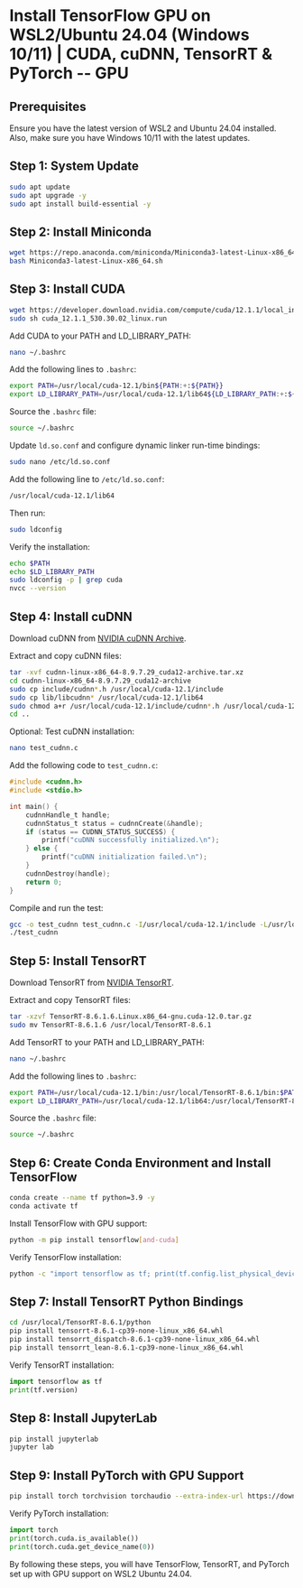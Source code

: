 # Install TensorFlow GPU on WSL2/Ubuntu 24.04 (Windows 10/11) | CUDA, cuDNN, TensorRT & PyTorch -- GPU

## Prerequisites
Ensure you have the latest version of WSL2 and Ubuntu 24.04 installed. Also, make sure you have Windows 10/11 with the latest updates.

## Step 1: System Update
```bash
sudo apt update
sudo apt upgrade -y
sudo apt install build-essential -y
```

## Step 2: Install Miniconda
```bash
wget https://repo.anaconda.com/miniconda/Miniconda3-latest-Linux-x86_64.sh
bash Miniconda3-latest-Linux-x86_64.sh
```

## Step 3: Install CUDA
```bash
wget https://developer.download.nvidia.com/compute/cuda/12.1.1/local_installers/cuda_12.1.1_530.30.02_linux.run
sudo sh cuda_12.1.1_530.30.02_linux.run
```

Add CUDA to your PATH and LD_LIBRARY_PATH:
```bash
nano ~/.bashrc
```
Add the following lines to `.bashrc`:
```bash
export PATH=/usr/local/cuda-12.1/bin${PATH:+:${PATH}}
export LD_LIBRARY_PATH=/usr/local/cuda-12.1/lib64${LD_LIBRARY_PATH:+:${LD_LIBRARY_PATH}}
```
Source the `.bashrc` file:
```bash
source ~/.bashrc
```

Update `ld.so.conf` and configure dynamic linker run-time bindings:
```bash
sudo nano /etc/ld.so.conf
```
Add the following line to `/etc/ld.so.conf`:
```bash
/usr/local/cuda-12.1/lib64
```
Then run:
```bash
sudo ldconfig
```

Verify the installation:
```bash
echo $PATH
echo $LD_LIBRARY_PATH
sudo ldconfig -p | grep cuda
nvcc --version
```

## Step 4: Install cuDNN
Download cuDNN from [NVIDIA cuDNN Archive](https://developer.nvidia.com/rdp/cudnn-archive).

Extract and copy cuDNN files:
```bash
tar -xvf cudnn-linux-x86_64-8.9.7.29_cuda12-archive.tar.xz
cd cudnn-linux-x86_64-8.9.7.29_cuda12-archive
sudo cp include/cudnn*.h /usr/local/cuda-12.1/include
sudo cp lib/libcudnn* /usr/local/cuda-12.1/lib64
sudo chmod a+r /usr/local/cuda-12.1/include/cudnn*.h /usr/local/cuda-12.1/lib64/libcudnn*
cd ..
```

Optional: Test cuDNN installation:
```bash
nano test_cudnn.c
```
Add the following code to `test_cudnn.c`:
```c
#include <cudnn.h>
#include <stdio.h>

int main() {
    cudnnHandle_t handle;
    cudnnStatus_t status = cudnnCreate(&handle);
    if (status == CUDNN_STATUS_SUCCESS) {
        printf("cuDNN successfully initialized.\n");
    } else {
        printf("cuDNN initialization failed.\n");
    }
    cudnnDestroy(handle);
    return 0;
}
```
Compile and run the test:
```bash
gcc -o test_cudnn test_cudnn.c -I/usr/local/cuda-12.1/include -L/usr/local/cuda-12.1/lib64 -lcudnn
./test_cudnn
```

## Step 5: Install TensorRT
Download TensorRT from [NVIDIA TensorRT](https://developer.nvidia.com/tensorrt/download).

Extract and copy TensorRT files:
```bash
tar -xzvf TensorRT-8.6.1.6.Linux.x86_64-gnu.cuda-12.0.tar.gz
sudo mv TensorRT-8.6.1.6 /usr/local/TensorRT-8.6.1
```

Add TensorRT to your PATH and LD_LIBRARY_PATH:
```bash
nano ~/.bashrc
```
Add the following lines to `.bashrc`:
```bash
export PATH=/usr/local/cuda-12.1/bin:/usr/local/TensorRT-8.6.1/bin:$PATH
export LD_LIBRARY_PATH=/usr/local/cuda-12.1/lib64:/usr/local/TensorRT-8.6.1/lib:$LD_LIBRARY_PATH
```
Source the `.bashrc` file:
```bash
source ~/.bashrc
```

## Step 6: Create Conda Environment and Install TensorFlow
```bash
conda create --name tf python=3.9 -y
conda activate tf
```

Install TensorFlow with GPU support:
```bash
python -m pip install tensorflow[and-cuda]
```

Verify TensorFlow installation:
```bash
python -c "import tensorflow as tf; print(tf.config.list_physical_devices('GPU'))"
```

## Step 7: Install TensorRT Python Bindings
```bash
cd /usr/local/TensorRT-8.6.1/python
pip install tensorrt-8.6.1-cp39-none-linux_x86_64.whl
pip install tensorrt_dispatch-8.6.1-cp39-none-linux_x86_64.whl
pip install tensorrt_lean-8.6.1-cp39-none-linux_x86_64.whl
```

Verify TensorRT installation:
```python
import tensorflow as tf
print(tf.version)
```

## Step 8: Install JupyterLab
```bash
pip install jupyterlab
jupyter lab
```

## Step 9: Install PyTorch with GPU Support
```bash
pip install torch torchvision torchaudio --extra-index-url https://download.pytorch.org/whl/cu121
```

Verify PyTorch installation:
```python
import torch
print(torch.cuda.is_available())
print(torch.cuda.get_device_name(0))
```

By following these steps, you will have TensorFlow, TensorRT, and PyTorch set up with GPU support on WSL2 Ubuntu 24.04.
